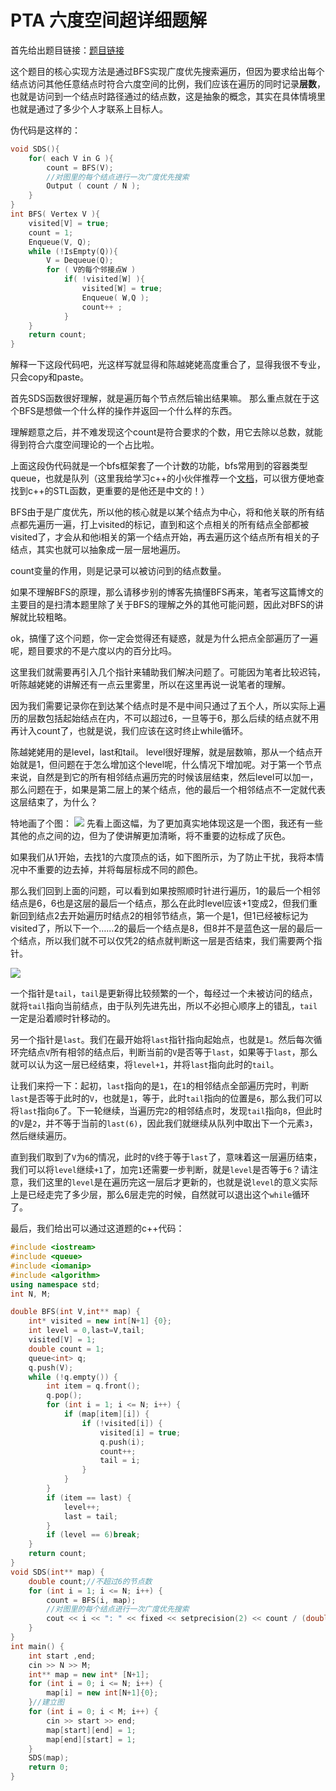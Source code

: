 # PTA 六度空间超详细题解
首先给出题目链接：[题目链接](https://pintia.cn/problem-sets/1702159435608477696/exam/problems/1702159435663003667?type=7&page=0)

这个题目的核心实现方法是通过BFS实现广度优先搜索遍历，但因为要求给出每个结点访问其他任意结点时符合六度空间的比例，我们应该在遍历的同时记录**层数**，也就是访问到一个结点时路径通过的结点数，这是抽象的概念，其实在具体情境里也就是通过了多少个人才联系上目标人。

伪代码是这样的：
```cpp
void SDS(){
    for( each V in G ){
        count = BFS(V);
        //对图里的每个结点进行一次广度优先搜索
        Output ( count / N );
    }
}
int BFS( Vertex V ){
    visited[V] = true;
    count = 1;
    Enqueue(V, Q);
    while (!IsEmpty(Q)){
        V = Dequeue(Q);
        for ( V的每个邻接点W )
            if( !visited[W] ){
                visited[W] = true;
                Enqueue( W,Q );
                count++ ;
            }
    }
    return count;
}
```

解释一下这段代码吧，光这样写就显得和陈越姥姥高度重合了，显得我很不专业，只会copy和paste。

首先SDS函数很好理解，就是遍历每个节点然后输出结果嘛。
那么重点就在于这个BFS是想做一个什么样的操作并返回一个什么样的东西。

理解题意之后，并不难发现这个count是符合要求的个数，用它去除以总数，就能得到符合六度空间理论的一个占比啦。

上面这段伪代码就是一个bfs框架套了一个计数的功能，bfs常用到的容器类型queue，也就是队列（这里我给学习c++的小伙伴推荐一个[文档](https://zh.cppreference.com/w/%E9%A6%96%E9%A1%B5)，可以很方便地查找到c++的STL函数，更重要的是他还是中文的！）

BFS由于是广度优先，所以他的核心就是以某个结点为中心，将和他关联的所有结点都先遍历一遍，打上visited的标记，直到和这个点相关的所有结点全部都被visited了，才会从和他i相关的第一个结点开始，再去遍历这个结点所有相关的子结点，其实也就可以抽象成一层一层地遍历。

count变量的作用，则是记录可以被访问到的结点数量。

如果不理解BFS的原理，那么请移步别的博客先搞懂BFS再来，笔者写这篇博文的主要目的是扫清本题里除了关于BFS的理解之外的其他可能问题，因此对BFS的讲解就比较粗略。

ok，搞懂了这个问题，你一定会觉得还有疑惑，就是为什么把点全部遍历了一遍呢，题目要求的不是六度以内的百分比吗。

这里我们就需要再引入几个指针来辅助我们解决问题了。可能因为笔者比较迟钝，听陈越姥姥的讲解还有一点云里雾里，所以在这里再说一说笔者的理解。

因为我们需要记录你在到达某个结点时是不是中间只通过了五个人，所以实际上遍历的层数包括起始结点在内，不可以超过6，一旦等于6，那么后续的结点就不用再计入count了，也就是说，我们应该在这时终止while循环。

陈越姥姥用的是level，last和tail。
level很好理解，就是层数嘛，那从一个结点开始就是1，但问题在于怎么增加这个level呢，什么情况下增加呢。对于第一个节点来说，自然是到它的所有相邻结点遍历完的时候该层结束，然后level可以加一，那么问题在于，如果是第二层上的某个结点，他的最后一个相邻结点不一定就代表这层结束了，为什么？

特地画了个图：
![](https://cdn.jsdelivr.net/gh/Alpaca10086zyys/BlogImage/QQ%E5%9B%BE%E7%89%8720231129151713.jpg)
先看上面这幅，为了更加真实地体现这是一个图，我还有一些其他的点之间的边，但为了使讲解更加清晰，将不重要的边标成了灰色。

如果我们从1开始，去找1的六度顶点的话，如下图所示，为了防止干扰，我将本情况中不重要的边去掉，并将每层标成不同的颜色。

那么我们回到上面的问题，可以看到如果按照顺时针进行遍历，1的最后一个相邻结点是6，6也是这层的最后一个结点，那么在此时level应该+1变成2，但我们重新回到结点2去开始遍历时结点2的相邻节结点，第一个是1，但1已经被标记为visited了，所以下一个……2的最后一个结点是8，但8并不是蓝色这一层的最后一个结点，所以我们就不可以仅凭2的结点就判断这一层是否结束，我们需要两个指针。

![](https://cdn.jsdelivr.net/gh/Alpaca10086zyys/BlogImage/QQ%E5%9B%BE%E7%89%8720231129151704.jpg)

一个指针是`tail`，`tail`是更新得比较频繁的一个，每经过一个未被访问的结点，就将`tail`指向当前结点，由于队列先进先出，所以不必担心顺序上的错乱，`tail`一定是沿着顺时针移动的。

 另一个指针是`last`。我们在最开始将`last`指针指向起始点，也就是`1`。然后每次循环完结点`V`所有相邻的结点后，判断当前的`V`是否等于`last`，如果等于`last`，那么就可以认为这一层已经结束，将`level+1`，并将`last`指向此时的`tail`。
 
 让我们来捋一下：起初，`last`指向的是`1`，在`1`的相邻结点全部遍历完时，判断`last`是否等于此时的`V`，也就是`1`，等于，此时`tail`指向的位置是`6`，那么我们可以将`last`指向`6`了。下一轮继续，当遍历完`2`的相邻结点时，发现`tail`指向`8`，但此时的`V`是`2`，并不等于当前的`last(6)`，因此我们就继续从队列中取出下一个元素`3`，然后继续遍历。
 
 直到我们取到了`V`为`6`的情况，此时的`V`终于等于`last`了，意味着这一层遍历结束，我们可以将`level`继续`+1`了，加完`1`还需要一步判断，就是`level`是否等于`6`？请注意，我们这里的`level`是在遍历完这一层后才更新的，也就是说`level`的意义实际上是已经走完了多少层，那么6层走完的时候，自然就可以退出这个`while`循环了。


最后，我们给出可以通过这道题的c++代码：
```cpp
#include <iostream>
#include <queue>
#include <iomanip>
#include <algorithm>
using namespace std;
int N, M;

double BFS(int V,int** map) {
	int* visited = new int[N+1] {0};
	int level = 0,last=V,tail;
	visited[V] = 1;
	double count = 1;
	queue<int> q;
	q.push(V);
	while (!q.empty()) {
		int item = q.front();
		q.pop();
		for (int i = 1; i <= N; i++) {
			if (map[item][i]) {
				if (!visited[i]) {
					visited[i] = true;
					q.push(i);
					count++;
					tail = i;
				}
			}
		}
		if (item == last) {
			level++;
			last = tail;
		}
		if (level == 6)break;
	}
	return count;
}
void SDS(int** map) {
	double count;//不超过6的节点数
	for (int i = 1; i <= N; i++) {
		count = BFS(i, map);
		//对图里的每个结点进行一次广度优先搜索
		cout << i << ": " << fixed << setprecision(2) << count / (double)(N) *100<< '%' << endl;
	}
}
int main() {
	int start ,end;
	cin >> N >> M;
	int** map = new int* [N+1];
	for (int i = 0; i <= N; i++) {
		map[i] = new int[N+1]{0};
	}//建立图
	for (int i = 0; i < M; i++) {
		cin >> start >> end;
		map[start][end] = 1;
		map[end][start] = 1;
	}
	SDS(map);
	return 0;
}
```